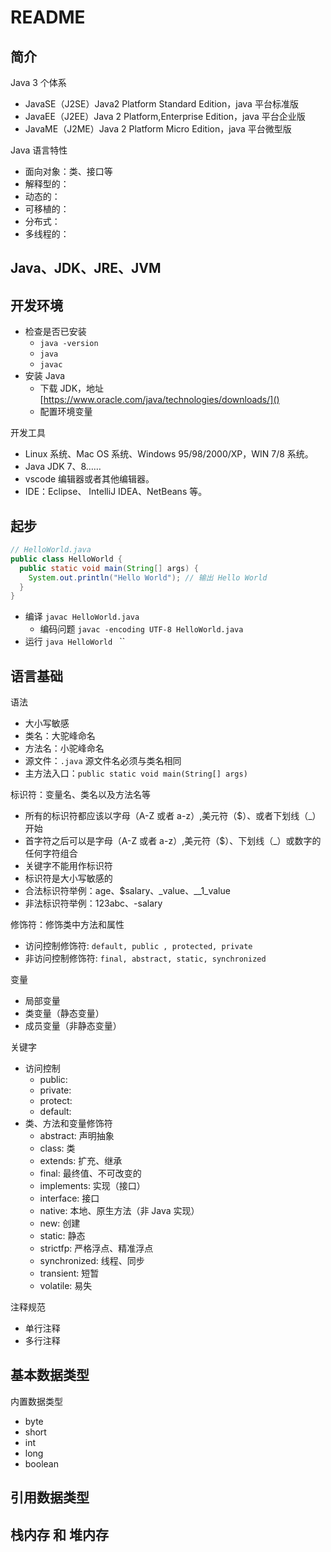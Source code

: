# README

## 简介

Java 3 个体系

- JavaSE（J2SE）Java2 Platform Standard Edition，java 平台标准版
- JavaEE（J2EE）Java 2 Platform,Enterprise Edition，java 平台企业版
- JavaME（J2ME）Java 2 Platform Micro Edition，java 平台微型版

Java 语言特性

- 面向对象：类、接口等
- 解释型的：
- 动态的：
- 可移植的：
- 分布式：
- 多线程的：

## Java、JDK、JRE、JVM

## 开发环境

- 检查是否已安装
  - `java -version`
  - `java`
  - `javac`
- 安装 Java
  - 下载 JDK，地址[https://www.oracle.com/java/technologies/downloads/]()
  - 配置环境变量

开发工具

- Linux 系统、Mac OS 系统、Windows 95/98/2000/XP，WIN 7/8 系统。
- Java JDK 7、8……
- vscode 编辑器或者其他编辑器。
- IDE：Eclipse、 IntelliJ IDEA、NetBeans 等。

## 起步

```java
// HelloWorld.java
public class HelloWorld {
  public static void main(String[] args) {
    System.out.println("Hello World"); // 输出 Hello World
  }
}
```

- 编译 `javac HelloWorld.java`
  - 编码问题 `javac -encoding UTF-8 HelloWorld.java `
- 运行 `java HelloWorld ` ``

## 语言基础

语法

- 大小写敏感
- 类名：大驼峰命名
- 方法名：小驼峰命名
- 源文件：`.java` 源文件名必须与类名相同
- 主方法入口：`public static void main(String[] args)`

标识符：变量名、类名以及方法名等

- 所有的标识符都应该以字母（A-Z 或者 a-z）,美元符（$）、或者下划线（\_）开始
- 首字符之后可以是字母（A-Z 或者 a-z）,美元符（$）、下划线（\_）或数字的任何字符组合
- 关键字不能用作标识符
- 标识符是大小写敏感的
- 合法标识符举例：age、$salary、\_value、\_\_1_value
- 非法标识符举例：123abc、-salary

修饰符：修饰类中方法和属性

- 访问控制修饰符: `default, public , protected, private`
- 非访问控制修饰符: `final, abstract, static, synchronized`

变量

- 局部变量
- 类变量（静态变量）
- 成员变量（非静态变量）

关键字

- 访问控制
  - public:
  - private:
  - protect:
  - default:
- 类、方法和变量修饰符
  - abstract: 声明抽象
  - class: 类
  - extends: 扩充、继承
  - final: 最终值、不可改变的
  - implements: 实现（接口）
  - interface: 接口
  - native: 本地、原生方法（非 Java 实现）
  - new: 创建
  - static: 静态
  - strictfp: 严格浮点、精准浮点
  - synchronized: 线程、同步
  - transient: 短暂
  - volatile: 易失

注释规范

- 单行注释
- 多行注释

## 基本数据类型

内置数据类型

- byte
- short
- int
- long
- boolean

## 引用数据类型

## 栈内存 和 堆内存

